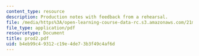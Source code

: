 ```yaml
---
content_type: resource
description: Production notes with feedback from a rehearsal.
file: /media/https%3A/open-learning-course-data-rc.s3.amazonaws.com/21m-873-theater-arts-topics-suburbia-january-iap-2008/b4eb99c49312c19e4de73b3f49c4af6d_prod2.pdf
file_type: application/pdf
resourcetype: Document
title: prod2.pdf
uid: b4eb99c4-9312-c19e-4de7-3b3f49c4af6d
---
```

